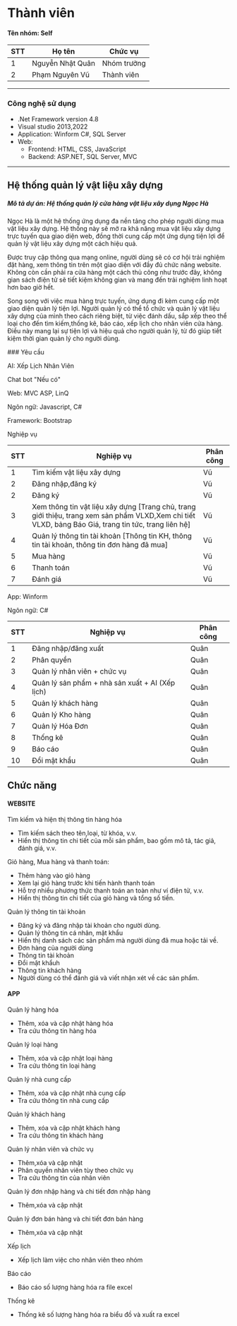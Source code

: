 # Thành viên
<h4>Tên nhóm: Self  </h4>

| STT | Họ tên | Chức vụ  |
|----------------|--------------------|--------------------|
|  1  |  Nguyễn Nhật Quân  |   Nhóm trưởng  |
|  2  |  Phạm Nguyên Vũ  |   Thành viên  |

-----------------------------------------------
### Công nghệ sử dụng 
 - .Net Framework version 4.8
 - Visual studio 2013,2022
 - Application: Winform C#, SQL Server
 - Web:
  	+ Frontend: HTML, CSS, JavaScript
	+ Backend: ASP.NET, SQL Server, MVC
-----------------------------------------------

## Hệ thống quản lý vật liệu xây dựng

<h5>Mô tả dự án: Hệ thống quản lý cửa hàng vật liệu xây dụng Ngọc Hà</h5>
<p>Ngọc Hà là một hệ thống ứng dụng đa nền tảng cho phép người dùng mua vật liệu xây dựng. Hệ thống này sẽ mở ra  khả năng mua vật liệu xây dựng trực tuyến qua giao diện web, đồng thời cung cấp một ứng dụng tiện lợi để quản lý vật liệu xây dựng một cách hiệu quả.</p>

<p>Được truy cập thông qua mạng online, người dùng sẽ có cơ hội trải nghiệm đặt hàng, xem thông tin trên một giao diện với đầy đủ chức năng website. Không còn cần phải ra cửa hàng một cách thủ công như trước đây, không gian sách điện tử sẽ tiết kiệm không gian và mang đến trải nghiệm linh hoạt hơn bao giờ hết. </p>

<p>Song song với việc mua hàng trực tuyến, ứng dụng đi kèm cung cấp một giao diện quản lý tiện lợi. Người quản lý có thể tổ chức và quản lý vật liệu xây dựng của mình theo cách riêng biệt, từ việc đánh dấu, sắp xếp theo thể loại cho đến tìm kiếm,thống kê, báo cáo, xếp lịch cho nhân viên cửa hàng. Điều này mang lại sự tiện lợi và hiệu quả cho người quản lý, từ đó giúp tiết kiệm thời gian quản lý cho người dùng.

</p>
### Yêu cầu 
<p>AI: Xếp Lịch Nhân Viên  </p>
<p>Chat bot "Nếu có" </p>
<p>Web: MVC ASP, LinQ</p>
<p>Ngôn ngữ: Javascript, C# </p>
<p>Framework: Bootstrap</p>

<p>Nghiệp vụ</p>

| STT | Nghiệp vụ | Phân công  |
|----------------|--------------------|--------------------|
|  1  |  Tìm kiếm vật liệu xây dựng |  Vũ   |
|  2  |  Đăng nhập,đăng ký |  Vũ  |
|  2  |  Đăng ký |  Vũ  |
|  3  |  Xem thông tin vật liệu xây dựng [Trang chủ, trang giới thiệu, trang xem sản phẩm VLXD,Xem chi tiết VLXD, bảng Báo Giá, trang tin tức, trang liên hệ]  |   Vũ  |
|  4  |  Quản lý thông tin tài khoản [Thông tin KH, thông tin tài khoản, thông tin đơn hàng đã mua] |  Vũ  |
|  5  |  Mua hàng  |  Vũ  |
|  6 |  Thanh toán |  Vũ  |
|  7 |  Đánh giá |  Vũ  |


<p>App: Winform </p>
<p>Ngôn ngữ: C# </p>

| STT | Nghiệp vụ | Phân công  |
|----------------|--------------------|--------------------|
|  1  |  Đăng nhập/đăng xuất |   Quân  |
|  2  |  Phân quyền  |  Quân |
|  3  |  Quản lý nhân viên +  chức vụ  |  Quân   |
|  4  |  Quản lý sản phẩm  + nhà sản xuất + AI (Xếp lịch)|   Quân  |
|  5  |  Quản lý khách hàng |  Quân  |
|  6  |  Quản lý Kho hàng |  Quân  |
|  7  |  Quản lý Hóa Đơn |  Quân  |
|  8  |   Thống kê |  Quân  |
|  9  |   Báo cáo |  Quân  |
|  10 |  Đổi mật khẩu |  Quân  |

## Chức năng
#### WEBSITE
<p>Tìm kiếm và hiện thị thông tin hàng hóa</p>
<ul>
  <li>Tìm kiếm sách theo tên,loại, từ khóa, v.v.</li>
  <li>Hiển thị thông tin chi tiết của mỗi sản phẩm, bao gồm mô tả, tác giả, đánh giá, v.v.</li>
</ul>
<p>
  Giỏ hàng, Mua hàng và thanh toán:
</p>
<ul>
  <li>Thêm hàng vào giỏ hàng </li>
  <li>Xem lại giỏ hàng trước khi tiến hành thanh toán</li>
   <li>Hỗ trợ nhiều phương thức thanh toán an toàn như ví điện tử, v.v.</li>
	<li>Hiển thị thông tin chi tiết của giỏ hàng và tổng số tiền.</li>
</ul>
<p>
 Quản lý thông tin tài khoản 
</p>
<ul>
<li>
    Đăng ký và đăng nhập tài khoản cho người dùng.
  </li>
  <li>Quản lý thông tin cá nhân, mật khẩu</li>
  <li>Hiển thị danh sách các sản phẩm mà người dùng đã mua hoặc tải về.</li>
<li>Đơn hàng của người dùng</li>
<li>Thông tin tài khoản</li>
 <li>Đổi mật khẩuh</li>
<li>Thông tin khách hàng</li>
<li>Người dùng có thể đánh giá và viết nhận xét về các sản phẩm.</li>
</ul>

#### APP

<p>
Quản lý hàng hóa
</p>
<ul>
<li>Thêm, xóa và cập nhật hàng hóa</li>
<li>Tra cứu thông tin hàng hóa</li>
</ul>
<p>
Quản lý loại hàng
</p>
<ul>
<li>Thêm, xóa và cập nhật loại hàng </li>
<li>Tra cứu thông tin loại hàng</li>	
</ul>
<p>
Quản lý nhà cung cấp
</p>
<ul>
<li>Thêm, xóa và cập nhật nhà cung cấp</li>
<li>Tra cứu thông tin nhà cung cấp</li>
</ul>
<p>
Quản lý khách hàng
</p>
<ul>
<li>Thêm, xóa và cập nhật khách hàng </li>
<li>Tra cứu thông tin khách hàng</li>
</ul>
<p>
Quản lý nhân viên và chức vụ
</p>
<ul>
<li>Thêm,xóa và cập nhật </li>
<li> Phân quyền nhân viên tùy theo chức vụ</li>
<li> Tra cứu thông tin của nhân viên </li></li>
</ul>
<p>
Quản lý đơn nhập hàng và chi tiết đơn nhập hàng
</p>
<ul>
<li>Thêm,xóa và cập nhật </li>
</ul>
<p>
Quản lý đơn bán hàng và chi tiết đơn bán hàng
</p>
<ul>
<li>Thêm,xóa và cập nhật </li>
</ul>
<p>
Xếp lịch 
</p>
<ul>
<li>Xếp lịch làm việc cho nhân viên theo nhóm </li>
</ul>
<p>
Báo cáo
</p>
<ul>
<li>Báo cáo số lượng hàng hóa ra file excel</li>
</ul>
<p>
Thống kê</p>
<ul>
<li>Thống kê số lượng hàng hóa ra biểu đồ và xuất ra excel</li>
</ul>

